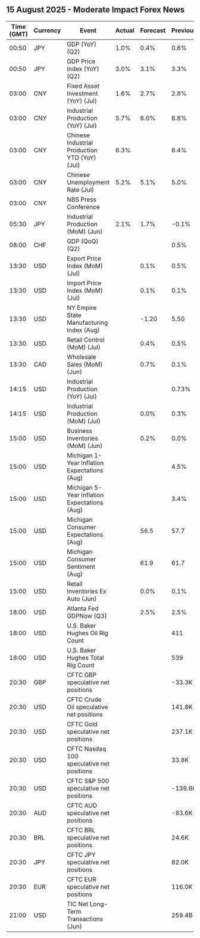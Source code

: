 ## 15 August 2025 - Moderate Impact Forex News

| Time (GMT) | Currency | Event | Actual | Forecast | Previous |
|------|----------|-------|--------|----------|----------|
| 00:50 | JPY | GDP (YoY) (Q2) | 1.0% | 0.4% | 0.6% |
| 00:50 | JPY | GDP Price Index (YoY) (Q2) | 3.0% | 3.1% | 3.3% |
| 03:00 | CNY | Fixed Asset Investment (YoY) (Jul) | 1.6% | 2.7% | 2.8% |
| 03:00 | CNY | Industrial Production (YoY) (Jul) | 5.7% | 6.0% | 6.8% |
| 03:00 | CNY | Chinese Industrial Production YTD (YoY) (Jul) | 6.3% |  | 6.4% |
| 03:00 | CNY | Chinese Unemployment Rate (Jul) | 5.2% | 5.1% | 5.0% |
| 03:00 | CNY | NBS Press Conference |  |  |  |
| 05:30 | JPY | Industrial Production (MoM) (Jun) | 2.1% | 1.7% | -0.1% |
| 08:00 | CHF | GDP (QoQ) (Q2) |  |  | 0.5% |
| 13:30 | USD | Export Price Index (MoM) (Jul) |  | 0.1% | 0.5% |
| 13:30 | USD | Import Price Index (MoM) (Jul) |  | 0.1% | 0.1% |
| 13:30 | USD | NY Empire State Manufacturing Index (Aug) |  | -1.20 | 5.50 |
| 13:30 | USD | Retail Control (MoM) (Jul) |  | 0.4% | 0.5% |
| 13:30 | CAD | Wholesale Sales (MoM) (Jun) |  | 0.7% | 0.1% |
| 14:15 | USD | Industrial Production (YoY) (Jul) |  |  | 0.73% |
| 14:15 | USD | Industrial Production (MoM) (Jul) |  | 0.0% | 0.3% |
| 15:00 | USD | Business Inventories (MoM) (Jun) |  | 0.2% | 0.0% |
| 15:00 | USD | Michigan 1-Year Inflation Expectations (Aug) |  |  | 4.5% |
| 15:00 | USD | Michigan 5-Year Inflation Expectations (Aug) |  |  | 3.4% |
| 15:00 | USD | Michigan Consumer Expectations (Aug) |  | 56.5 | 57.7 |
| 15:00 | USD | Michigan Consumer Sentiment (Aug) |  | 61.9 | 61.7 |
| 15:00 | USD | Retail Inventories Ex Auto (Jun) |  | 0.0% | 0.1% |
| 18:00 | USD | Atlanta Fed GDPNow (Q3) |  | 2.5% | 2.5% |
| 18:00 | USD | U.S. Baker Hughes Oil Rig Count |  |  | 411 |
| 18:00 | USD | U.S. Baker Hughes Total Rig Count |  |  | 539 |
| 20:30 | GBP | CFTC GBP speculative net positions |  |  | -33.3K |
| 20:30 | USD | CFTC Crude Oil speculative net positions |  |  | 141.8K |
| 20:30 | USD | CFTC Gold speculative net positions |  |  | 237.1K |
| 20:30 | USD | CFTC Nasdaq 100 speculative net positions |  |  | 33.8K |
| 20:30 | USD | CFTC S&P 500 speculative net positions |  |  | -139.6K |
| 20:30 | AUD | CFTC AUD speculative net positions |  |  | -83.6K |
| 20:30 | BRL | CFTC BRL speculative net positions |  |  | 24.6K |
| 20:30 | JPY | CFTC JPY speculative net positions |  |  | 82.0K |
| 20:30 | EUR | CFTC EUR speculative net positions |  |  | 116.0K |
| 21:00 | USD | TIC Net Long-Term Transactions (Jun) |  |  | 259.4B |
